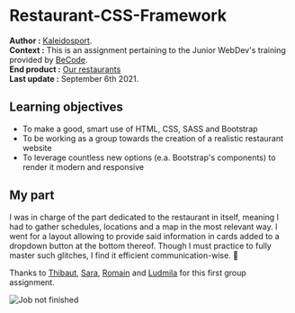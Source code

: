 # Restaurant-CSS-Framework 

**Author :** [Kaleidosport](https://github.com/Kaleidosport).  
**Context :** This is an assignment pertaining to the Junior WebDev's training provided by [BeCode](https://github.com/becodeorg).  
**End product :** [Our restaurants](https://kaleidosport.github.io/restaurant-css-framework-al)  
**Last update :** September 6th 2021.  

## Learning objectives  

* To make a good, smart use of HTML, CSS, SASS and Bootstrap  
* To be working as a group towards the creation of a realistic restaurant website  
* To leverage countless new options (e.a. Bootstrap's components) to render it modern and responsive

## My part  

I was in charge of the part dedicated to the restaurant in itself, meaning I had to gather schedules, locations and a map in the most relevant way. I went for a layout allowing to provide said information in cards added to a dropdown button at the bottom thereof. Though I must practice to fully master such glitches, I find it efficient communication-wise. :memo:    

Thanks to [Thibaut](https://github.com/FourneauxThibaut), [Sara](https://github.com/saralaloux), [Romain](https://github.com/kawtagan) and [Ludmila](https://github.com/LudmilaKowalski) for this first group assignment.  
  
![Job not finished](https://i.redd.it/w7gp4bom7x071.jpg)